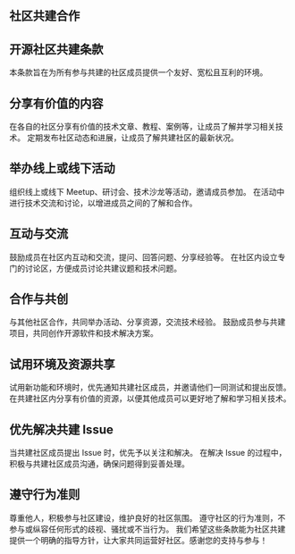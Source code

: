 ## 社区共建合作

## 开源社区共建条款

本条款旨在为所有参与共建的社区成员提供一个友好、宽松且互利的环境。

## 分享有价值的内容

在各自的社区分享有价值的技术文章、教程、案例等，让成员了解并学习相关技术。 
定期发布社区动态和进展，让成员了解共建社区的最新状况。

## 举办线上或线下活动
   
组织线上或线下 Meetup、研讨会、技术沙龙等活动，邀请成员参加。
在活动中进行技术交流和讨论，以增进成员之间的了解和合作。

## 互动与交流

鼓励成员在社区内互动和交流，提问、回答问题、分享经验等。
在社区内设立专门的讨论区，方便成员讨论共建议题和技术问题。

## 合作与共创
   
与其他社区合作，共同举办活动、分享资源，交流技术经验。
鼓励成员参与共建项目，共同创作开源软件和技术解决方案。

## 试用环境及资源共享

试用新功能和环境时，优先通知共建社区成员，并邀请他们一同测试和提出反馈。
在共建社区内分享有价值的资源，以便其他成员可以更好地了解和学习相关技术。

## 优先解决共建 Issue

当共建社区成员提出 Issue 时，优先予以关注和解决。
在解决 Issue 的过程中，积极与共建社区成员沟通，确保问题得到妥善处理。

## 遵守行为准则

尊重他人，积极参与社区建设，维护良好的社区氛围。
遵守社区的行为准则，不参与或纵容任何形式的歧视、骚扰或不当行为。
我们希望这些条款能为社区共建提供一个明确的指导方针，让大家共同运营好社区。感谢您的支持与参与！